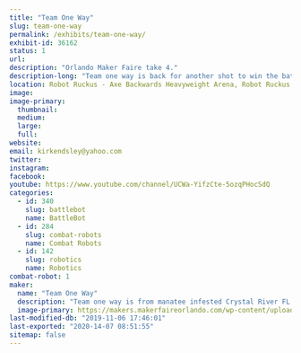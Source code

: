 ```yaml
---
title: "Team One Way"
slug: team-one-way
permalink: /exhibits/team-one-way/
exhibit-id: 36162
status: 1
url: 
description: "Orlando Maker Faire take 4."
description-long: "Team one way is back for another shot to win the battles at maker faire tournament. We will be debuting one robot this year. Divided Highway, a 30lb sportsman class robot."
location: Robot Ruckus - Axe Backwards Heavyweight Arena, Robot Ruckus - Small Arena
image: 
image-primary:
  thumbnail: 
  medium: 
  large: 
  full: 
website: 
email: kirkendsley@yahoo.com
twitter: 
instagram: 
facebook: 
youtube: https://www.youtube.com/channel/UCWa-YifzCte-5ozqPHocSdQ
categories:
  - id: 340
    slug: battlebot
    name: BattleBot
  - id: 284
    slug: combat-robots
    name: Combat Robots
  - id: 142
    slug: robotics
    name: Robotics
combat-robot: 1
maker:
  name: "Team One Way"
  description: "Team one way is from manatee infested Crystal River FL."
  image-primary: https://makers.makerfaireorlando.com/wp-content/uploads/2016/09/IMG_20160905_203635804-4-1024x576.jpg
last-modified-db: "2019-11-06 17:46:01"
last-exported: "2020-14-07 08:51:55"
sitemap: false
---
```

